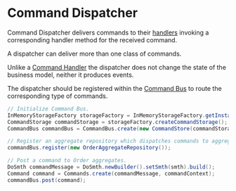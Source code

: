 # Command Dispatcher

Command Dispatcher delivers commands to their [handlers](./command-handler.md) invoking a corresponding handler method for the received command.  

A dispatcher can deliver more than one class of commands.

Unlike a [Command Handler](./command-handler.md) the dispatcher does not change the state of the business model, neither it produces events.

The dispatcher should be registered within the [Command Bus](./command-bus.md) to route the corresponding type of commands. 

``````java
// Initialize Command Bus.
InMemoryStorageFactory storageFactory = InMemoryStorageFactory.getInstance();
CommandStorage commandStorage = storageFactory.createCommandStorage();
CommandBus commandBus = CommandBus.create(new CommandStore(commandStorage));

// Register an aggregate repository which dispatches commands to aggregates (command handlers).
commandBus.register(new OrderAggregateRepository());

// Post a command to Order aggregates.
DoSmth commandMessage = DoSmth.newBuilder().setSmth(smth).build();
Command command = Commands.create(commandMessage, commandContext);
commandBus.post(command);

``````